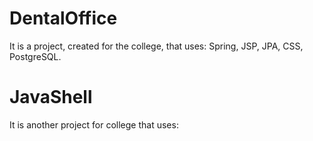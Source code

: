 # DentalOffice 

It is a project, created for the college, that uses: Spring, JSP, JPA, CSS, PostgreSQL. 

# JavaShell

It is another project for college that uses: 
